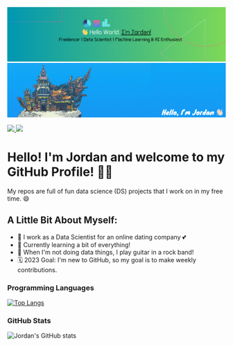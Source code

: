 <img src="https://github.com/JordanEisinger/JordanEisinger/blob/main/Black%20Technology%20LinkedIn%20Banner.png" alt="Jordan Eisinger GitHub README header image">
<img src="https://github.com/JordanEisinger/JordanEisinger/blob/main/Github%20Profile%20Banner.png" alt="Jordan Eisinger GitHub README header image">
<p><a href="https://www.linkedin.com/in/jordaneisinger"> <img src="https://img.shields.io/badge/linkedin-%230077B5.svg?&style=for-the-badge&logo=linkedin&logoColor=white" height=25> </a> 
  <a href="https://www.upwork.com/freelancers/~013d8467fd7ab08c9a?s=1110580752008335360"> <img src="https://img.shields.io/badge/UpWork-6FDA44?style=for-the-badge&logo=Upwork&logoColor=white" height=25></a>
</p>


# Hello! I'm Jordan and welcome to my GitHub Profile! 👋🏻

My repos are full of fun data science (DS) projects that I  work on in my free time. 😄

## A Little Bit About Myself:

- 💼 I work as a Data Scientist for an online dating company 💕
- 🌱 Currently learning a bit of everything!
- 🎸 When I'm not doing data things, I play guitar in a rock band!
- 🗓 2023 Goal: I'm new to GitHub, so my goal is to make weekly contributions.

### Programming Languages

[![Top Langs](https://github-readme-stats.vercel.app/api/top-langs/?username=jordaneisinger&layout=compact)](https://github.com/jordaneisinger/github-readme-stats)

### GitHub Stats

![Jordan's GitHub stats](https://github-readme-stats.vercel.app/api?username=jordaneisinger&show_icons=true&theme=radical)

[linkedin]: https://linkedin.com/in/jordaneisinger
[instagram]: https://www.instagram.com/jmeguitar
